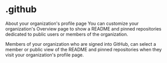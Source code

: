 # .github
About your organization's profile page
You can customize your organization's Overview page to show a README and pinned repositories dedicated to public users or members of the organization.

Members of your organization who are signed into GitHub, can select a member or public view of the README and pinned repositories when they visit your organization's profile page.

